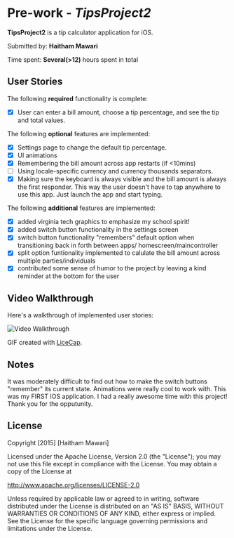 # Pre-work - *TipsProject2*

**TipsProject2** is a tip calculator application for iOS.

Submitted by: **Haitham Mawari**

Time spent: **Several(>12)** hours spent in total

## User Stories

The following **required** functionality is complete:
* [x] User can enter a bill amount, choose a tip percentage, and see the tip and total values.

The following **optional** features are implemented:
* [x] Settings page to change the default tip percentage.
* [x] UI animations
* [x] Remembering the bill amount across app restarts (if <10mins)
* [ ] Using locale-specific currency and currency thousands separators.
* [x] Making sure the keyboard is always visible and the bill amount is always the first responder. This way the user doesn't have to tap anywhere to use this app. Just launch the app and start typing.

The following **additional** features are implemented:
- [x] added virginia tech graphics to emphasize my school spirit!
- [x] added switch button functionality in the settings screen
- [x] switch button functionality "remembers" default option when transitioning back in forth between apps/ homescreen/maincontroller
- [x] split option funtionality implemented to calulate the bill amount across multiple parties/individuals
- [x] contributed some sense of humor to the project by leaving a kind reminder at the bottom for the user

## Video Walkthrough 

Here's a walkthrough of implemented user stories:



<img src='http://i.imgur.com/57YY0bY.gif' title='Video Walkthrough' width='' alt='Video Walkthrough' />

GIF created with [LiceCap](http://www.cockos.com/licecap/).

## Notes

It was moderately difficult to find out how to make the switch buttons "remember" its current state. 
Animations were really cool to work with. This was my FIRST IOS application. I had a really awesome time with this project! Thank you for the opputunity.


## License

Copyright [2015] [Haitham Mawari]

Licensed under the Apache License, Version 2.0 (the "License");
you may not use this file except in compliance with the License.
You may obtain a copy of the License at

http://www.apache.org/licenses/LICENSE-2.0

Unless required by applicable law or agreed to in writing, software
distributed under the License is distributed on an "AS IS" BASIS,
WITHOUT WARRANTIES OR CONDITIONS OF ANY KIND, either express or implied.
See the License for the specific language governing permissions and
limitations under the License.